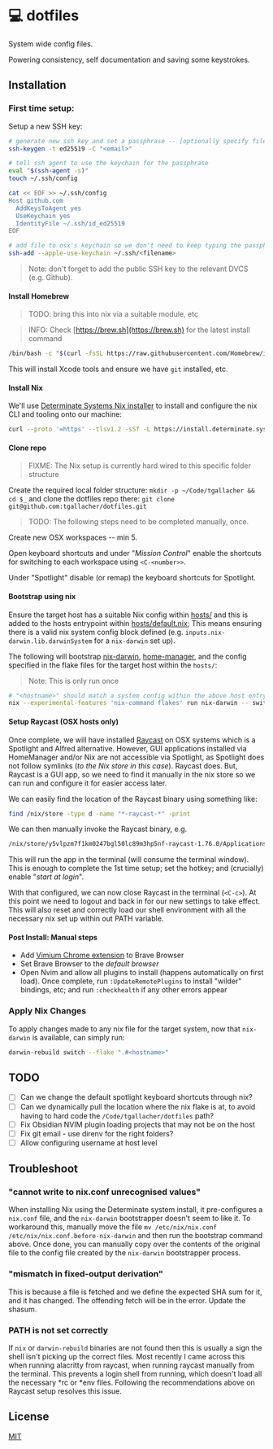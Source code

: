 # 💻 dotfiles

System wide config files.

Powering consistency, self documentation and saving some keystrokes.

## Installation

### First time setup:
Setup a new SSH key:

```sh
# generate new ssh key and set a passphrase -- [optionally specify filename]
ssh-keygen -t ed25519 -C "<email>"

# tell ssh agent to use the keychain for the passphrase
eval "$(ssh-agent -s)"
touch ~/.ssh/config

cat << EOF >> ~/.ssh/config
Host github.com
  AddKeysToAgent yes
  UseKeychain yes
  IdentityFile ~/.ssh/id_ed25519
EOF

# add file to osx's keychain so we don't need to keep typing the passphrase
ssh-add --apple-use-keychain ~/.ssh/<filename>
```
> Note: don't forget to add the public SSH key to the relevant DVCS (e.g. Github).


#### Install Homebrew
> TODO: bring this into nix via a suitable module, etc

> INFO: Check [https://brew.sh](https://brew.sh) for the latest install command

```sh
/bin/bash -c "$(curl -fsSL https://raw.githubusercontent.com/Homebrew/install/HEAD/install.sh)"
```

This will install Xcode tools and ensure we have `git` installed, etc.


#### Install Nix
We'll use [Determinate Systems Nix installer](https://determinate.systems/posts/determinate-nix-installer/) to install and configure the nix CLI and tooling onto our machine:

```sh
curl --proto '=https' --tlsv1.2 -sSf -L https://install.determinate.systems/nix | sh -s -- install
```

#### Clone repo
> FIXME: The Nix setup is currently hard wired to this specific folder structure

Create the required local folder structure: `mkdir -p ~/Code/tgallacher && cd $_` and clone the dotfiles repo there: `git clone git@github.com:tgallacher/dotfiles.git`

> TODO: The following steps need to be completed manually, once.

Create new OSX workspaces -- min 5.

Open keyboard shortcuts and under "_Mission Control_" enable the shortcuts for switching to each workspace using `<C-<number>>`.

Under "Spotlight" disable (or remap) the keyboard shortcuts for Spotlight.

#### Bootstrap using nix
Ensure the target host has a suitable Nix config within [hosts/](./hosts) and this is added to the hosts entrypoint within [hosts/default.nix](./hosts/default.nix); This means ensuring there is a valid nix system config block defined (e.g. `inputs.nix-darwin.lib.darwinSystem` for a `nix-darwin` set up).

The following will bootstrap [nix-darwin](https://github.com/LnL7/nix-darwin), [home-manager](https://github.com/nix-community/home-manager), and the config specified in the flake files for the target host within the `hosts/`:
> Note: This is only run once

```sh
# "<hostname>" should match a system config within the above host entrypoint file
nix --experimental-features 'nix-command flakes' run nix-darwin -- switch --flake ".#<hostname>"
```

#### Setup Raycast (OSX hosts only)
Once complete, we will have installed [Raycast](https://www.raycast.com/) on OSX systems which is a Spotlight and Alfred alternative. However, GUI applications installed via HomeManager and/or Nix are not accessible via Spotlight, as Spotlight does not follow symlinks (_to the Nix store in this case_). Raycast does. But, Raycast is a GUI app, so we need to find it manually in the nix store so we can run and configure it for easier access later.

We can easily find the location of the Raycast binary using something like:

```sh
find /nix/store -type d -name "*-raycast-*" -print
```

We can then manually invoke the Raycast binary, e.g.
```sh
/nix/store/y5vlpzm7f1km0247bgl50lc89m3hp5nf-raycast-1.76.0/Applications/Raycast.app/Contents/MacOS/Raycast
```
This will run the app in the terminal (will consume the terminal window). This is enough to complete the 1st time setup; set the hotkey; and (crucially) enable "_start at login_".

With that configured, we can now close Raycast in the terminal (`<C-c>`). At this point we need to logout and back in for our new settings to take effect. This will also reset and correctly load our shell environment with all the necessary nix set up within out PATH variable.

#### Post Install: Manual steps

- Add [Vimium Chrome extension](https://chromewebstore.google.com/detail/vimium/dbepggeogbaibhgnhhndojpepiihcmeb) to Brave Browser
- Set Brave Browser to the _default browser_
- Open Nvim and allow all plugins to install (happens automatically on first load). Once complete, run `:UpdateRemotePlugins` to install "wilder" bindings, etc; and run `:checkhealth` if any other errors appear

### Apply Nix Changes
To apply changes made to any nix file for the target system, now that `nix-darwin` is available, can simply run:

```sh
darwin-rebuild switch --flake ".#<hostname>"
```

## TODO
- [ ] Can we change the default spotlight keyboard shortcuts through nix?
- [ ] Can we dynamically pull the location where the nix flake is at, to avoid having to hard code the `/Code/tgallacher/dotfiles` path?
- [ ] Fix Obsidian NVIM plugin loading projects that may not be on the host
- [ ] Fix git email - use direnv for the right folders?
- [ ] Allow configuring username at host level

## Troubleshoot
### "cannot write to nix.conf unrecognised values"
When installing Nix using the Determinate system install, it pre-configures a `nix.conf` file, and the `nix-darwin` bootstrapper doesn't seem to like it. To workaround this, manually move the file `mv /etc/nix/nix.conf /etc/nix/nix.conf.before-nix-darwin` and then run the bootstrap command above. Once done, you can manually copy over the contents of the original file to the config file created by the `nix-darwin` bootstrapper process.

### "mismatch in fixed-output derivation"
This is because a file is fetched and we define the expected SHA sum for it, and it has changed. The offending fetch will be in the error. Update the shasum.

### PATH is not set correctly
If `nix` or `darwin-rebuild` binaries are not found then this is usually a sign the shell isn't picking up the correct files. Most recently I came across this when running alacritty from raycast, when running raycast manually from the terminal. This prevents a login shell from running, which doesn't load all the necessary *rc or *env files. Following the recommendations above on Raycast setup resolves this issue.

## License

[MIT](./LICENSE)
